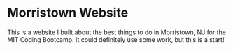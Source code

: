 # Morristown Website

This is a website I built about the best things to do in Morristown, NJ for the MIT Coding Bootcamp. It could definitely use some work, but this is a start!
